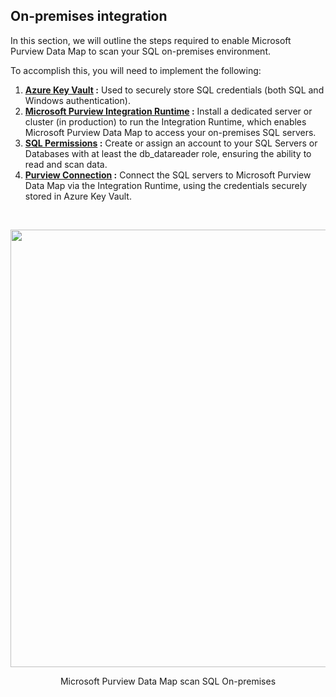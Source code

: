 ## On-premises integration

In this section, we will outline the steps required to enable Microsoft Purview Data Map to scan your SQL on-premises environment.

To accomplish this, you will need to implement the following:
1. **[Azure Key Vault](03a%20-%20Azure%20Key%20Vault.md) :** Used to securely store SQL credentials (both SQL and Windows authentication).
2. **[Microsoft Purview Integration Runtime](03b%20-%20IntegrationRuntime.md) :** Install a dedicated server or cluster (in production) to run the Integration Runtime, which enables Microsoft Purview Data Map to access your on-premises SQL servers.
3. **[SQL Permissions](03c%20-%20Configure%20SQL%20on-premises.md) :** Create or assign an account to your SQL Servers or Databases with at least the db_datareader role, ensuring the ability to read and scan data.
4. **[Purview Connection](03d%20-%20Add%20SQL%20On-premises%20to%20DataMap.md) :** Connect the SQL servers to Microsoft Purview Data Map via the Integration Runtime, using the credentials securely stored in Azure Key Vault.
<br>
<p align="center">
<img src="https://github.com/user-attachments/assets/aabcb862-cc68-4db1-ac14-38d05476f6c5" WIDTH="700"></p>
<p align="center">Microsoft Purview Data Map scan SQL On-premises</p>

<br>
